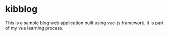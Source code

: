 # kibblog
This is a sample blog web application built using vue-js framework. It is part of my vue learning process.
